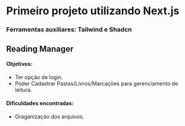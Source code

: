 <h1>Primeiro projeto utilizando Next.js</h1>
<h3>Ferramentas auxiliares: Tailwind e Shadcn</h3>

<h2>Reading Manager</h2>

<h4>Objetivos:</h4>
<ul>
  <li>Ter opção de login.</li>
  <li>Poder Cadastrar Pastas/Livros/Marcações para gerenciamento de leitura.</li>
</ul>

<h4>Dificuldades encontradas:</h4>
<ul>
  <li>Oraganização dos arquivos.</li>
</ul>
